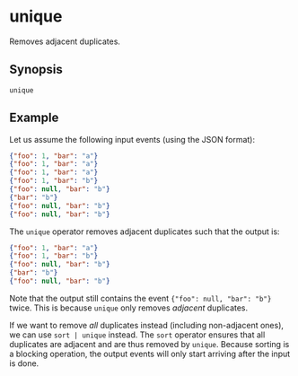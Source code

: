 # unique

Removes adjacent duplicates.

## Synopsis

```
unique
```

## Example

Let us assume the following input events (using the JSON format):

```json
{"foo": 1, "bar": "a"}
{"foo": 1, "bar": "a"}
{"foo": 1, "bar": "a"}
{"foo": 1, "bar": "b"}
{"foo": null, "bar": "b"}
{"bar": "b"}
{"foo": null, "bar": "b"}
{"foo": null, "bar": "b"}
```

The `unique` operator removes adjacent duplicates such that the output is:

```json
{"foo": 1, "bar": "a"}
{"foo": 1, "bar": "b"}
{"foo": null, "bar": "b"}
{"bar": "b"}
{"foo": null, "bar": "b"}
```

Note that the output still contains the event `{"foo": null, "bar": "b"}` twice.
This is because `unique` only removes *adjacent* duplicates.

If we want to remove *all* duplicates instead (including non-adjacent ones), we
can use `sort | unique` instead. The `sort` operator ensures that all duplicates
are adjacent and are thus removed by `unique`. Because sorting is a blocking
operation, the output events will only start arriving after the input is done.

